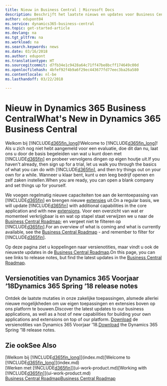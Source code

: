 ```yaml
---
title: Nieuw in Business Central | Microsoft Docs
description: Beschrijft het laatste nieuws en updates voor Business Central.
author: edupont04
ms.service: dynamics365-business-central
ms.topic: get-started-article
ms.devlang: na
ms.tgt_pltfrm: na
ms.workload: na
ms.search.keywords: news
ms.date: 03/16/2018
ms.author: edupont
ms.translationtype: HT
ms.sourcegitcommit: d7fb34e1c9428a64c71ff47be8bcff174649c00d
ms.openlocfilehash: 4bfef92f4b9a6f29ec443677fd77eec3ba26a580
ms.contentlocale: nl-be
ms.lasthandoff: 03/22/2018

---
```

# <a name="whats-new-in-dynamics-365-business-central"></a><span data-ttu-id="64c92-103">Nieuw in Dynamics 365 Business Central</span><span class="sxs-lookup"><span data-stu-id="64c92-103">What's New in Dynamics 365 Business Central</span></span>
<span data-ttu-id="64c92-104">Welkom bij [!INCLUDE[d365fin_long](includes/d365fin_long_md.md)]!</span><span class="sxs-lookup"><span data-stu-id="64c92-104">Welcome to [!INCLUDE[d365fin_long](includes/d365fin_long_md.md)]!</span></span> <span data-ttu-id="64c92-105">Als u zich nog niet hebt aangemeld voor een evaluatie, doe dit dan nu, laat ons u door de basis begeleiden van wat u kunt doen met [!INCLUDE[d365fin](includes/d365fin_md.md)] en probeer vervolgens dingen op eigen houtje uit.</span><span class="sxs-lookup"><span data-stu-id="64c92-105">If you haven't already, then sign up for a trial, let us walk you through the basics of what you can do with [!INCLUDE[d365fin](includes/d365fin_md.md)], and then try things out on your own for a while.</span></span> <span data-ttu-id="64c92-106">Wanneer u klaar bent, kunt u een leeg bedrijf openen en zelf zaken instellen.</span><span class="sxs-lookup"><span data-stu-id="64c92-106">When you are ready, you can open a blank company and set things up for yourself.</span></span>  

<span data-ttu-id="64c92-107">We voegen regelmatig nieuwe capaciteiten toe aan de kerntoepassing van [!INCLUDE[d365fin](includes/d365fin_md.md)] en brengen nieuwe [extensies](ui-extensions.md) uit.</span><span class="sxs-lookup"><span data-stu-id="64c92-107">On a regular basis, we will update [!INCLUDE[d365fin](includes/d365fin_md.md)] with additional capabilities in the core application and with new [extensions](ui-extensions.md).</span></span> <span data-ttu-id="64c92-108">Voor een overzicht van wat er momenteel verkrijgbaar is en wat op stapel staat verwijzen we u naar de [Business Central Roadmap](https://roadmap.dynamics.com/); en vergeet niet te filteren op [!INCLUDE[d365fin](includes/d365fin_md.md)].</span><span class="sxs-lookup"><span data-stu-id="64c92-108">For an overview of what is coming and what is currently available, see the [Business Central Roadmap](https://roadmap.dynamics.com/) - and remember to filter for [!INCLUDE[d365fin](includes/d365fin_md.md)].</span></span>  

<span data-ttu-id="64c92-109">Op deze pagina ziet u koppelingen naar versienotities, maar vindt u ook de nieuwste updates in de [Business Central Roadmap](https://roadmap.dynamics.com/).</span><span class="sxs-lookup"><span data-stu-id="64c92-109">On this page, you can see links to release notes, but find the latest updates in the [Business Central Roadmap](https://roadmap.dynamics.com/).</span></span>

## <a name="dynamics-365-spring-18-release-notes"></a><span data-ttu-id="64c92-110">Versienotities van Dynamics 365 Voorjaar ‘18</span><span class="sxs-lookup"><span data-stu-id="64c92-110">Dynamics 365 Spring ‘18 release notes</span></span>
<span data-ttu-id="64c92-111">Ontdek de laatste mutaties in onze zakelijke toepassingen, alsmede allerlei nieuwe mogelijkheden om uw eigen toepassingen en extensies boven op ons platform te bouwen.</span><span class="sxs-lookup"><span data-stu-id="64c92-111">Discover the latest updates to our business applications, as well as a host of new capabilities for building your own applications and extensions on top of our platform.</span></span> <span data-ttu-id="64c92-112">[Download](https://aka.ms/businessappsreleasenotes) de versienotities van Dynamics 365 Voorjaar '18.</span><span class="sxs-lookup"><span data-stu-id="64c92-112">[Download](https://aka.ms/businessappsreleasenotes) the Dynamics 365 Spring ’18 release notes.</span></span>


## <a name="see-also"></a><span data-ttu-id="64c92-113">Zie ook</span><span class="sxs-lookup"><span data-stu-id="64c92-113">See Also</span></span>
<span data-ttu-id="64c92-114">[Welkom bij [!INCLUDE[d365fin_long](includes/d365fin_long_md.md)]](index.md)</span><span class="sxs-lookup"><span data-stu-id="64c92-114">[Welcome to [!INCLUDE[d365fin_long](includes/d365fin_long_md.md)]](index.md)</span></span>  
<span data-ttu-id="64c92-115">[Werken met [!INCLUDE[d365fin](includes/d365fin_md.md)]](ui-work-product.md)</span><span class="sxs-lookup"><span data-stu-id="64c92-115">[Working with [!INCLUDE[d365fin](includes/d365fin_md.md)]](ui-work-product.md)</span></span>  
[<span data-ttu-id="64c92-116">Business Central Roadmap</span><span class="sxs-lookup"><span data-stu-id="64c92-116">Business Central Roadmap</span></span>](https://roadmap.dynamics.com/)  

